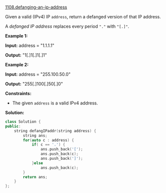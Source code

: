 [1108.defanging-an-ip-address](https://leetcode.com/problems/defanging-an-ip-address/)  

Given a valid (IPv4) IP `address`, return a defanged version of that IP address.

A _defanged IP address_ replaces every period `"."` with `"[.]"`.

**Example 1:**

**Input:** address = "1.1.1.1"
  
**Output:** "1\[.\]1\[.\]1\[.\]1"
  

**Example 2:**

**Input:** address = "255.100.50.0"
  
**Output:** "255\[.\]100\[.\]50\[.\]0"
  

**Constraints:**

*   The given `address` is a valid IPv4 address.  



**Solution:**  

```cpp
class Solution {
public:
    string defangIPaddr(string address) {
        string ans;
        for(auto c : address) {
            if( c == '.') {
                ans.push_back('[');
                ans.push_back(c);
                ans.push_back(']');
            }else
                ans.push_back(c);
        }
        return ans;
    }
};
```
      